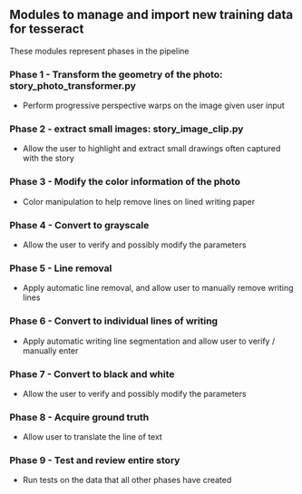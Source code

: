 ## Modules to manage and import new training data for tesseract
These modules represent phases in the pipeline

### Phase 1 - Transform the geometry of the photo: story_photo_transformer.py
- Perform progressive perspective warps on the image given user input
### Phase 2 - extract small images: story_image_clip.py
- Allow the user to highlight and extract small drawings often captured with the story
### Phase 3 - Modify the color information of the photo
- Color manipulation to help remove lines on lined writing paper
### Phase 4 - Convert to grayscale
- Allow the user to verify and possibly modify the parameters
### Phase 5 - Line removal
- Apply automatic line removal, and allow user to manually remove writing lines
### Phase 6 - Convert to individual lines of writing
- Apply automatic writing line segmentation and allow user to verify / manually enter
### Phase 7 - Convert to black and white
- Allow the user to verify and possibly modify the parameters
### Phase 8 - Acquire ground truth
- Allow user to translate the line of text
### Phase 9 - Test and review entire story
- Run tests on the data that all other phases have created
